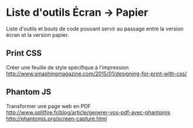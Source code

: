 # Liste d'outils Écran -> Papier
Liste d'outils et bouts de code pouvant servir au passage entre la version écran et la version papier.

## Print CSS 
Créer une feuille de style spécifique à l'impression  
<http://www.smashingmagazine.com/2015/01/designing-for-print-with-css/>

## Phantom JS  
Transformer une page web en PDF  
<http://www.splitfire.fr/blog/article/generer-vos-pdf-avec-phantomjs>
<http://phantomjs.org/screen-capture.html>

